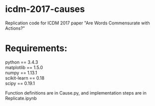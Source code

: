 # icdm-2017-causes
Replication code for ICDM 2017 paper "Are Words Commensurate with Actions?"

# Requirements:<br>
python == 3.4.3<br>
matplotlib == 1.5.0<br>
numpy == 1.13.1<br>
scikit-learn == 0.18<br>
scipy == 0.19.1<br>

Function definitions are in Cause.py, and implementation steps are in Replicate.ipynb

